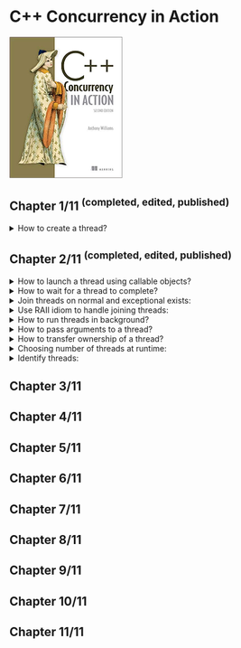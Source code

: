 # C++ Concurrency in Action
<img alt="C++ Concurrency in Action" src="../covers/9781617294693.jpg" width="200"/>


## Chapter 1/11 <sup>(completed, edited, published)</sup>

<details>
<summary>How to create a thread?</summary>

> ```cpp
> #include <iostream>
> #include <thread>
> 
> void show_id()
> {
>     std::cout << std::this_thread::get_id() << std::endl;
> }
> 
> int main()
> {
>     std::thread worker{show_id};
>     worker.join();
> }
> ``````

> Origin: 1

> References:
> - [Thread Library](https://en.cppreference.com/w/cpp/thread)
---
</details>

## Chapter 2/11 <sup>(completed, edited, published)</sup>

<details>
<summary>How to launch a thread using callable objects?</summary>

> ```cpp
> #include <thread>
> 
> void do_something() {}
> void do_something_else() {}
> 
> struct background_task
> {
>     void operator ()()
>     {
>         do_something();
>         do_something_else();
>     }
> };
> 
> int main()
> {
>     std::thread thread_f(do_something);
>     thread_f.join();
> 
>     background_task callable;
>     std::thread thread_c(callable);
>     thread_c.join();
> 
>     // no to mistakenly call a thread like this:
>     //   std::thread thread_x(background_task());
>     // which can be correctly expressed like:
>     //   std::thread thread_x((background_task()));
>     //   std::thread thread_x{background_task()};
> 
>     std::thread thread_l([]{
>         do_something();
>         do_something_else();
>     });
>     thread_l.join();
> }
> ``````

> Origin: 2

> References:
> - [std::thread](https://en.cppreference.com/w/cpp/thread/thread)
---
</details>

<details>
<summary>How to wait for a thread to complete?</summary>

> ```cpp
> #include <thread>
> #include <chrono>
> 
> struct background_task
> {
>     using time_point = std::chrono::time_point<std::chrono::system_clock>;
> 
>     time_point& elapsed;
>     background_task(time_point& init): elapsed{init}
>     { }
> 
>     void operator ()()
>     {
>         using namespace std::chrono_literals;
> 
>         std::this_thread::sleep_for(1s);
>         elapsed + 1s;
>     }
> };
> 
> int main()
> {
>     // sharing object
>     std::chrono::time_point<std::chrono::system_clock> elapsed{};
>     background_task f{elapsed};
>     std::thread task(f);
>     task.join();
> }
> ``````

> Origin: 2

> References:
> - [std::thread](https://en.cppreference.com/w/cpp/thread/thread)
---
</details>

<details>
<summary>Join threads on normal and exceptional exists:</summary>

> ```cpp
> #include <thread>
> #include <stdexcept>
> 
> void do_something() { }
> void do_something_else() { throw std::runtime_error("fatal"); }
> 
> int main()
> {
>     std::thread t(do_something);
> 
>     try
>     {
>         do_something_else();
>     }
>     catch (std::exception const& exp)
>     {
>         t.join(); // reaches due exceptional exit but joins anyway
>         throw;
>     }
> 
>     t.join();
> }
> ``````

> Origin: 2

> References:
> - [std::thread](https://en.cppreference.com/w/cpp/thread/thread)
---
</details>

<details>
<summary>Use RAII idiom to handle joining threads:</summary>

> ```cpp
> #include <thread>
> 
> void do_something() { }
> 
> class thread_guard
> {
>     std::thread& _t;
> 
> public:
>     explicit thread_guard(std::thread& t): _t{t} {}
>     virtual ~thread_guard() { if (_t.joinable()) _t.join(); }
>     thread_guard(thread_guard const&) = delete;
>     thread_guard& operator =(thread_guard const&) = delete;
> };
> 
> int main()
> {
>     std::thread t(do_something);
>     thread_guard joining_thread{t};
> }
> ``````

> Origin: 2

> References:
---
</details>

<details>
<summary>How to run threads in background?</summary>

> ```cpp
> #include <thread>
> #include <cassert>
> 
> void do_background_work() { }
> 
> int main()
> {
>     std::thread task{do_background_work};
>     task.detach();
>     assert(!task.joinable());
> }
> ``````

> Origin: 2

> References:
---
</details>

<details>
<summary>How to pass arguments to a thread?</summary>

> ```cpp
> #include <thread>
> #include <memory>
> #include <string>
> #include <string_view>
> 
> void rvalue_write(std::string&&) { } // rvalue only
> void lvalue_write(std::string&) { } // lvalue only
> void pointer_write(std::string_view) { } // pointer only
> void smart_write(std::unique_ptr<std::string>) { } // non-copyable object only
> 
> struct X
> {
>     void do_lengthy_work(std::string&) {}
> };
> 
> int main()
> {
>     // implicit cast from const char* to std::string
>     std::thread write_thread(rvalue_write, "text");
>     write_thread.join();
> 
>     char text[1024];
>     sprintf(text, "%i", 1);
> 
>     // use of local object in joinable thread
>     std::thread pointer_thread(pointer_write, text);
>     pointer_thread.join();
> 
>     // use of copied local object before background thread invokation
>     std::thread local_thread(rvalue_write, std::string{text});
>     local_thread.detach();
> 
>     // pass by lvalue reference to avoid copy
>     std::string str{text};
>     std::thread ref_thread(lvalue_write, std::ref(str));
>     ref_thread.join();
> 
>     // bind method to thread
>     X some_work;
>     std::thread binding_thread(&X::do_lengthy_work, &some_work, std::ref(str));
>     binding_thread.join();
> 
>     // explicitly move non-copyable objects
>     std::unique_ptr<std::string> non_copyable{new std::string{str}};
>     std::thread smart_thread(smart_write, std::move(non_copyable));
>     smart_thread.join();
> }
> ``````

> Origin: 2

> References:
---
</details>

<details>
<summary>How to transfer ownership of a thread?</summary>

> ```cpp
> #include <thread>
> 
> void do_work() { }
> 
> int main()
> {
>     std::thread t1{do_work}; // t1 joinable
>     std::thread t2{std::move(t1)}; // t1 empty, t2 joinable
>     t1 = std::thread{do_work}; // t1 joinable
>     std::thread t3 = std::move(t2); // t3 joinable, t2 empty
>     t2 = std::move(t1); // t2 joinable, t1 empty
> 
>     // t1 is already empty
>     t2.join();
>     t3.join();
> }
> ``````

> Origin: 2

> References:
---
</details>

<details>
<summary>Choosing number of threads at runtime:</summary>

> ```cpp
> #include <thread>
> #include <vector>
> 
> void task() { }
> 
> int main()
> {
>     unsigned int const min_threads = 2;
>     unsigned int const hw_threads = std::thread::hardware_concurrency();
>     unsigned int const num_threads = hw_threads ? hw_threads : min_threads;
> 
>     std::vector<std::thread> threads(num_threads-1); // count main thread as well
> 
>     for (std::thread& t: threads)
>         t = std::thread{task};
> 
>     for (std::thread& t: threads)
>         t.join();
> }
> ``````

> Origin: 2

> References:
---
</details>

<details>
<summary>Identify threads:</summary>

> ```cpp
> #include <thread>
> #include <iostream>
> 
> int main()
> {
>     std::thread::id const main_thread_id = std::this_thread::get_id();
>     std::cout << main_thread_id << std::endl;
> }
> ``````

> Origin: 2

> References:
---
</details>

## Chapter 3/11
## Chapter 4/11
## Chapter 5/11
## Chapter 6/11
## Chapter 7/11
## Chapter 8/11
## Chapter 9/11
## Chapter 10/11
## Chapter 11/11
